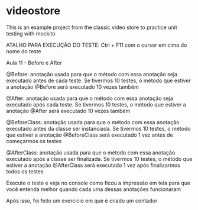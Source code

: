 # videostore
This is an example project from the classic video store to practice unit testing with mockito

ATALHO PARA EXECUÇÃO DO TESTE: Ctrl + F11 com o cursor em cima do nome do teste

Aula 11 - Before e After

@Before: anotação usada para que o método com essa anotação seja executado antes de cada teste. Se tivermos 10 testes, o método que estiver a anotação @Before será executado 10 vezes também

@After: anotação usada para que o método com essa anotação seja executado após cada teste. Se tivermos 10 testes, o método que estiver a anotação @After será executado 10 vezes também

@BeforeClass: anotação usada para que o método com essa anotação executado antes da classe ser instanciada. Se tivermos 10 testes, o método que estiver a anotação @BeforeClass será executado 1 vez antes de começarmos os testes

@AfterClass: anotação usada para que o método com essa anotação executado após a classe ser finalizada. Se tivermos 10 testes, o método que estiver a anotação @AfterClass será executado 1 vez após finalizarmos todos os testes

Execute o teste e veja no console como ficou a impressão em tela para que você entenda melhor quando cada uma dessas anotações funcionaram

Após isso, foi feito um exercício em que é criado um contador